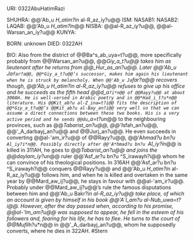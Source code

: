 URI: 0322AbuHatimRazi

SHUHRA: @@'Ab_u *H_atim?i*n al-R_az_iy?u@@
ISM: 
NASAB1: 
NASAB2: 
LAQAB: @@'Ab_u *H_atim?i*n@@
NISBA: @@al-R_az_iy?u@@, @@al-Warsan_an_iy?u@@
KUNYA: 

BORN: unknown
DIED: 0322AH

BIO: Also from the district of @@Ba^s_ab_uya=t?u@@, more specifically probably from @@Warsan_an?u@@, @@*Giy_a_t?u@@ takes him as lieutenant after he returns from @@_Hur_as_an?u@@. Later @@'Ab_u Ja`far?a@@, @@*Giy_a_t?u@@’s successor, makes him again his lieutenant when he is struck by melancholy. When @@'Ab_u Ja`far?a@@ recovers though, @@'Ab_u *H_atim?i*n al-R_az_iy?u@@ refuses to give up his office and he succeeds as the fifth head @@d_a`?i*n@@ of @@Rayy?u@@ at about 300AH. He is well-versed in Arabic poetry and in @@*Had_i_t?u*n@@ literature. His @@Kit_ab?u al-Z_ina=t?i@@ fits the description of @@*Giy_a_t?u@@’s @@Kit_ab?u al-Bay_an?i@@ very well so that we can assume a direct connections between these two books. His is a very active period and he sends @@du`_a=t?u*n@@ to the neighbouring provinces, such as @@*Tabarist_an?u@@, @@'I*sfah_an?u@@, @@'_A_darbayj_an?u@@ and @@Jurj_an?u@@. He even succeeds in converting @@al-'am_ir?u@@ of @@Rayy?u@@, @@'A*hmad?u bn?u `Al_iy?i*n@@. Possibly directly after @@'A*hmad?u bn?u `Al_iy?i*n@@ is killed in 311AH, he goes to @@*Tabarist_an?u@@ and joins the @@daylam_iy?u*n@@ ruler @@'Asf_ar?u bn?u ^S_irawayh?i@@ whom he can convince of his theological positions. In 316AH @@'Asf_ar?u bn?u ^S_irawayh?i@@ conquers @@Rayy?u@@ and @@'Ab_u *H_atim?i*n al-R_az_iy?u@@ follows him, and when he is killed and overtaken in the same year by @@Mard_aw_ij?u@@, he stays in favour with @@al-'am_ir?u@@. Probably under @@Mard_aw_ij?u@@’s rule the famous disputations between him and @@'Ab_u Bakr?i*n al-R_az_iy?u@@ take place, of which an account is given by himself in his book @@'A`l_am?u al-Nub_uwa=t?i@@. However, after the day passed when, according to his promise, @@al-'Im_am?u@@ was supposed to appear, he fell in the esteem of his followers and, fearing for his life, he has to flee. He turns to the court of @@Mufli*h?u*n@@ in @@'_A_darbayj_an?u@@, whom he supposedly converts, where he dies in 322AH. #Stern
